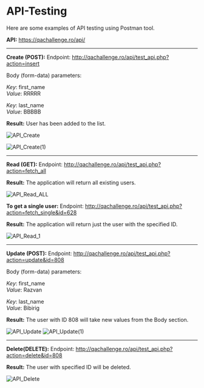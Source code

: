 # API-Testing

Here are some examples of API testing using Postman tool.

**API:**
https://qachallenge.ro/api/

-----------------------------------

**Create (POST):**
Endpoint: http://qachallenge.ro/api/test_api.php?action=insert

Body (form-data) parameters: 

*Key*: first_name    
*Value*: RRRRR

*Key*: last_name     
*Value*: BBBBB

**Result:**
User has been added to the list.

![API_Create](https://github.com/RazvanBrG/API-Testing/assets/145659747/020150ab-b3a2-4e93-b686-3ad17db7a04a)

![API_Create(1)](https://github.com/RazvanBrG/API-Testing/assets/145659747/c1e6c7a1-43ef-47ad-8d6e-5fef8e380dc7)

--------------------------------

**Read (GET):**
Endpoint: http://qachallenge.ro/api/test_api.php?action=fetch_all

**Result:**
The application will return all existing users.

![API_Read_ALL](https://github.com/RazvanBrG/API-Testing/assets/145659747/6cee2ba1-4132-4c37-9d37-7278eadd8785)


**To get a single user:**
Endpoint: http://qachallenge.ro/api/test_api.php?action=fetch_single&id=628

**Result:**
The application will return just the user with the specified ID.

![API_Read_1](https://github.com/RazvanBrG/API-Testing/assets/145659747/dc56d1b5-ad01-4785-93c5-45adad9c2e28)

------------------------------------

**Update (POST):**
Endpoint: http://qachallenge.ro/api/test_api.php?action=update&id=808

Body (form-data) parameters: 

*Key*: first_name     
*Value*: Razvan
                            
*Key*: last_name      
*Value*: Bibirig

**Result:**
The user with ID 808 will take new values from the Body section.

![API_Update](https://github.com/RazvanBrG/API-Testing/assets/145659747/56df2095-8772-4fd6-8285-4eed1badc77e)
![API_Update(1)](https://github.com/RazvanBrG/API-Testing/assets/145659747/9f8c59d4-51c7-4951-8e12-0432e47a7ade)

-----------------------------------

**Delete(DELETE):**
Endpoint: http://qachallenge.ro/api/test_api.php?action=delete&id=808

**Result:**
The user with specified ID will be deleted.

![API_Delete](https://github.com/RazvanBrG/API-Testing/assets/145659747/3a4fbcff-2075-4348-a294-c4ef49f07c99)


